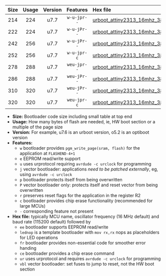 |Size|Usage|Version|Features|Hex file|
|:-:|:-:|:-:|:-:|:--|
|214|224|u7.7|`w-u-jpr--`|[urboot_attiny2313_16mhz_38400bps_lednop_ur_vbl.hex](https://raw.githubusercontent.com/stefanrueger/urboot.hex/main/mcus/attiny2313/fcpu_16mhz/38400_bps/urboot_attiny2313_16mhz_38400bps_lednop_ur_vbl.hex)|
|222|224|u7.7|`w-u-jPr--`|[urboot_attiny2313_16mhz_38400bps_ur_vbl.hex](https://raw.githubusercontent.com/stefanrueger/urboot.hex/main/mcus/attiny2313/fcpu_16mhz/38400_bps/urboot_attiny2313_16mhz_38400bps_ur_vbl.hex)|
|242|256|u7.7|`w-u-jPr--`|[urboot_attiny2313_16mhz_38400bps_lednop_fr_ur_vbl.hex](https://raw.githubusercontent.com/stefanrueger/urboot.hex/main/mcus/attiny2313/fcpu_16mhz/38400_bps/urboot_attiny2313_16mhz_38400bps_lednop_fr_ur_vbl.hex)|
|252|256|u7.7|`w-u-jpr-c`|[urboot_attiny2313_16mhz_38400bps_lednop_fr_ce_ur_vbl.hex](https://raw.githubusercontent.com/stefanrueger/urboot.hex/main/mcus/attiny2313/fcpu_16mhz/38400_bps/urboot_attiny2313_16mhz_38400bps_lednop_fr_ce_ur_vbl.hex)|
|278|288|u7.7|`weu-jpr--`|[urboot_attiny2313_16mhz_38400bps_ee_lednop_ur_vbl.hex](https://raw.githubusercontent.com/stefanrueger/urboot.hex/main/mcus/attiny2313/fcpu_16mhz/38400_bps/urboot_attiny2313_16mhz_38400bps_ee_lednop_ur_vbl.hex)|
|286|288|u7.7|`weu-jPr--`|[urboot_attiny2313_16mhz_38400bps_ee_ur_vbl.hex](https://raw.githubusercontent.com/stefanrueger/urboot.hex/main/mcus/attiny2313/fcpu_16mhz/38400_bps/urboot_attiny2313_16mhz_38400bps_ee_ur_vbl.hex)|
|310|320|u7.7|`weu-jPr--`|[urboot_attiny2313_16mhz_38400bps_ee_lednop_fr_ur_vbl.hex](https://raw.githubusercontent.com/stefanrueger/urboot.hex/main/mcus/attiny2313/fcpu_16mhz/38400_bps/urboot_attiny2313_16mhz_38400bps_ee_lednop_fr_ur_vbl.hex)|
|320|320|u7.7|`weu-jpr-c`|[urboot_attiny2313_16mhz_38400bps_ee_lednop_fr_ce_ur_vbl.hex](https://raw.githubusercontent.com/stefanrueger/urboot.hex/main/mcus/attiny2313/fcpu_16mhz/38400_bps/urboot_attiny2313_16mhz_38400bps_ee_lednop_fr_ce_ur_vbl.hex)|

- **Size:** Bootloader code size including small table at top end
- **Usage:** How many bytes of flash are needed, ie, HW boot section or a multiple of the page size
- **Version:** For example, u7.6 is an urboot version, o5.2 is an optiboot version
- **Features:**
  + `w` bootloader provides `pgm_write_page(sram, flash)` for the application at `FLASHEND-4+1`
  + `e` EEPROM read/write support
  + `u` uses urprotocol requiring `avrdude -c urclock` for programming
  + `j` vector bootloader: applications *need to be patched externally*, eg, using `avrdude -c urclock`
  + `p` bootloader protects itself from being overwritten
  + `P` vector bootloader only: protects itself and reset vector from being overwritten
  + `r` preserves reset flags for the application in the register R2
  + `c` bootloader provides chip erase functionality (recommended for large MCUs)
  + `-` corresponding feature not present
- **Hex file:** typically MCU name, oscillator frequency (16 MHz default) and baud rate (115200 default) followed by
  + `ee` bootloader supports EEPROM read/write
  + `lednop` is a template bootloader with `mov rx,rx` nops as placeholders for LED operations
  + `fr` bootloader provides non-essential code for smoother error handing
  + `ce` bootloader provides a chip erase command
  + `ur` uses urprotocol and requires `avrdude -c urclock` for programming
  + `vbl` vector bootloader: set fuses to jump to reset, not the HW boot section
